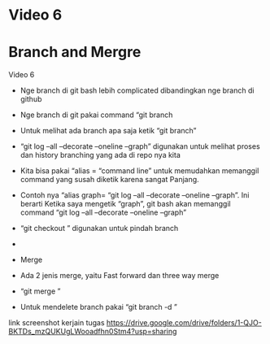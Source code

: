# Video 6
# Branch and Mergre


Video 6

-	Nge branch di git bash lebih complicated dibandingkan nge branch di github
-	Nge branch di git pakai command “git branch <nama branch>
-	Untuk melihat ada branch apa saja ketik “git branch”
-	“git log –all –decorate –oneline –graph” digunakan untuk melihat proses dan history branching yang ada di repo nya kita
-	Kita bisa pakai “alias <variable name>= “command line” untuk memudahkan memanggil command yang susah diketik karena sangat Panjang.
-	Contoh nya “alias graph= “git log –all –decorate –oneline –graph”. Ini berarti Ketika saya mengetik “graph”, git bash akan memanggil command “git log –all –decorate –oneline –graph”
-	“git checkout <nama branch>” digunakan untuk pindah branch
-	 

-	Merge
-	Ada 2 jenis merge, yaitu Fast forward dan three way merge
-	“git merge <nama branch>”
-	Untuk mendelete branch pakai “git branch -d <nama branch>”

link screenshot kerjain tugas https://drive.google.com/drive/folders/1-QJO-BKTDs_mzQUKUgLWooadfhn0Stm4?usp=sharing
